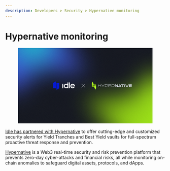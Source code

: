 ```yaml
---
description: Developers > Security > Hypernative monitoring
---
```


# Hypernative monitoring

<figure><img src="../../.gitbook/assets/image (1) (1).png" alt=""><figcaption></figcaption></figure>

[Idle has partnered with Hypernative](https://gov.idle.finance/t/security-management-policy-update-and-hypernative-integration/1187) to offer cutting-edge and customized security alerts for Yield Tranches and Best Yield vaults for full-spectrum proactive threat response and prevention.&#x20;

[Hypernative](https://www.hypernative.io/) is a Web3 real-time security and risk prevention platform that prevents zero-day cyber-attacks and financial risks, all while monitoring on-chain anomalies to safeguard digital assets, protocols, and dApps.
